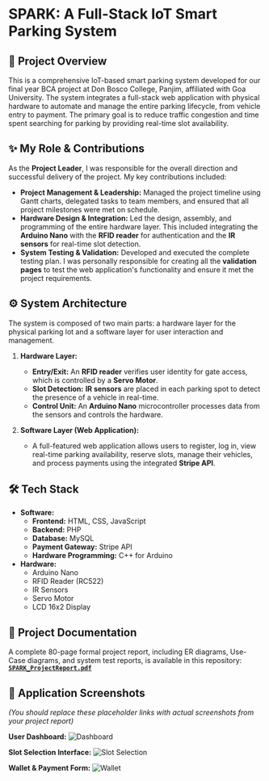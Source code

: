 # SPARK: A Full-Stack IoT Smart Parking System

## 📖 Project Overview
This is a comprehensive IoT-based smart parking system developed for our final year BCA project at Don Bosco College, Panjim, affiliated with Goa University. The system integrates a full-stack web application with physical hardware to automate and manage the entire parking lifecycle, from vehicle entry to payment. The primary goal is to reduce traffic congestion and time spent searching for parking by providing real-time slot availability.

## ✨ My Role & Contributions
As the **Project Leader**, I was responsible for the overall direction and successful delivery of the project. My key contributions included:

* **Project Management & Leadership:** Managed the project timeline using Gantt charts, delegated tasks to team members, and ensured that all project milestones were met on schedule.
* **Hardware Design & Integration:** Led the design, assembly, and programming of the entire hardware layer. This included integrating the **Arduino Nano** with the **RFID reader** for authentication and the **IR sensors** for real-time slot detection.
* **System Testing & Validation:** Developed and executed the complete testing plan. I was personally responsible for creating all the **validation pages** to test the web application's functionality and ensure it met the project requirements.

## ⚙️ System Architecture
The system is composed of two main parts: a hardware layer for the physical parking lot and a software layer for user interaction and management.

1.  **Hardware Layer:**
    * **Entry/Exit:** An **RFID reader** verifies user identity for gate access, which is controlled by a **Servo Motor**.
    * **Slot Detection:** **IR sensors** are placed in each parking spot to detect the presence of a vehicle in real-time.
    * **Control Unit:** An **Arduino Nano** microcontroller processes data from the sensors and controls the hardware.

2.  **Software Layer (Web Application):**
    * A full-featured web application allows users to register, log in, view real-time parking availability, reserve slots, manage their vehicles, and process payments using the integrated **Stripe API**.

## 🛠️ Tech Stack

* **Software:**
    * **Frontend:** HTML, CSS, JavaScript
    * **Backend:** PHP
    * **Database:** MySQL
    * **Payment Gateway:** Stripe API
    * **Hardware Programming:** C++ for Arduino
* **Hardware:**
    * Arduino Nano
    * RFID Reader (RC522)
    * IR Sensors
    * Servo Motor
    * LCD 16x2 Display

## 📄 Project Documentation
A complete 80-page formal project report, including ER diagrams, Use-Case diagrams, and system test reports, is available in this repository:
**[`SPARK_ProjectReport.pdf`](SPARK_ProjectReport.pdf)**

## 📸 Application Screenshots
*(You should replace these placeholder links with actual screenshots from your project report)*

**User Dashboard:**
![Dashboard](https://placehold.co/600x400/1e293b/ffffff?text=User+Dashboard)

**Slot Selection Interface:**
![Slot Selection](https://placehold.co/600x400/1e293b/ffffff?text=Slot+Selection)

**Wallet & Payment Form:**
![Wallet](https://placehold.co/600x400/1e293b/ffffff?text=Wallet+UI)
